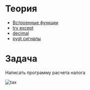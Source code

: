 # Теория

- [Встроенные функции](https://pythonworld.ru/osnovy/vstroennye-funkcii.html)
- [try except](https://pythonworld.ru/tipy-dannyx-v-python/isklyucheniya-v-python-konstrukciya-try-except-dlya-obrabotki-isklyuchenij.html)
- [decimal](https://metanit.com/python/tutorial/6.4.php)
- [pyqt сигналы](https://pythonworld.ru/gui/pyqt5-eventssignals.html)


# Задача

Написать программу расчета налога

![tax]()